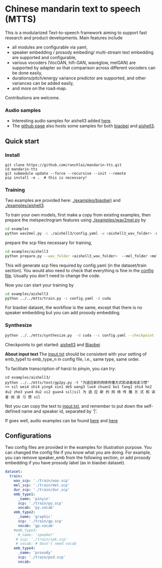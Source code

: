 # Chinese mandarin text to speech (MTTS)

This is a modularized Text-to-speech framework aiming to support fast research and product developments. Main features include
- all modules are configurable via yaml, 
- speaker embedding / prosody embeding/ multi-stream  text embedding are supported and configurable, 
- various vocoders (VocGAN, hifi-GAN, waveglow, melGAN) are supported by adapter so that comparison across different vocoders can be done easily, 
- durations/pitch/energy variance predictor are supported, and other variances can be added easily, 
- and more on the road-map. 

Contributions are welcome. 

### Audio samples

- Interesting audio samples for aishell3 added [here](./docs/samples/aishell3).
- The <a href="https://ranchlai.github.io/mandarin-tts/">github page</a> also hosts some samples for both [biaobei](https://www.data-baker.com/en/#/data/index/source) and [aishell3](https://www.openslr.org/93/).

## Quick start

### Install

```
git clone https://github.com/ranchlai/mandarin-tts.git
cd mandarin-tts
git submodule update --force --recursive --init --remote
pip install -e .  # this is necessary!

```

### Training
Two examples are provided here: [./examples/biaobei)](./examples/biaobei) and [./examples/aishell3](./examples/aishell3).

To train your own models, first make a copy from existing examples, then  prepare the melspectrogram features using [./examples/wav2mel.py](./examples/wav2mel.py) by
``` sh
cd examples
python wav2mel.py -c ./aishell3/config.yaml -w <aishell3_wav_folder> -m <mel_folder> -d cpu
```

prepare the scp files necessary for training, 
``` sh
cd examples/aishell3
python prepare.py --wav_folder <aishell3_wav_folder>  --mel_folder <mel_folder> --dst_folder ./train/
```
This will generate scp files required by config.yaml (in the dataset/train section). 
You would also need to check that everything is fine in the [config file](./examples/aishell3/config.yaml). 
Usually you don't need to change the code. 

Now you can start your training by 
``` sh
cd examples/aishell3
python ../../mtts/train.py -c config.yaml -d cuda
```

For biaobei dataset, the workflow is the same, except that there is no speaker embedding but you can add prosody embedding. 

### Synthesize 
``` sh
python ../../mtts/synthesize.py  -d cuda --c config.yaml --checkpoint ./checkpoints/checkpoint_1240000.pth.tar -i input.txt
```
Checkpoints to get started: [aishell3](https://zenodo.org/record/4912321#.YMN2-FMzakA) and [Biaobei](https://zenodo.org/record/4910507#.YMN29lMzakA)

<b> About input text </b>
The [input.txt]('./examples/aishell3/input.txt) should be consistent with your setting  of emb_type1 to emb_type_n in config file, i.e., same type, same order.

To facilitate transcription of hanzi to pinyin, you can try:
```
cd examples/aishell3/
python ../../mtts/text/gp2py.py -t "为适应新的网络传播方式和读者阅读习惯"
>> sil wei4 shi4 ying4 xin1 de5 wang3 luo4 chuan2 bo1 fang1 shi4 he2 du2 zhe3 yue4 du2 xi2 guan4 sil|sil 为 适 应 新 的 网 络 传 播 方 式 和 读 者 阅 读 习 惯 sil
```
Not you can copy the text to [input.txt](./examples/aishell3/input.txt), and remember to put down the self-defined name and speaker id, separated by '|'. 

If goes well, audio examples can be found [here](./examples/aishell3/outputs/) and [here](./examples/biaobei/outputs/)

## Configurations
Two config files are provided in the examples for illustration purpose. You can changed the config file if you know what you are doing. 
For example, you can remove speaker_emb from the following section, or add  prosody embedding if you have prosody label (as in biaobei dataset). 
``` yaml
dataset:
  train:
    wav_scp: './train/wav.scp'
    mel_scp: './train/mel.scp'
    dur_scp: './train/dur.scp'
    emb_type1:
      _name: 'pinyin'
      scp: './train/py.scp'
      vocab: 'py.vocab'
    emb_type2:
      _name: 'graphic'
      scp: './train/gp.scp'
      vocab: 'gp.vocab'
    #emb_type3:
      #_name: 'speaker'
     # scp: './train/spk.scp'
     # vocab: # dosn't need vocab
    emb_type4:
      _name: 'prosody'
      scp: './train/psd.scp'
      vocab:
```



